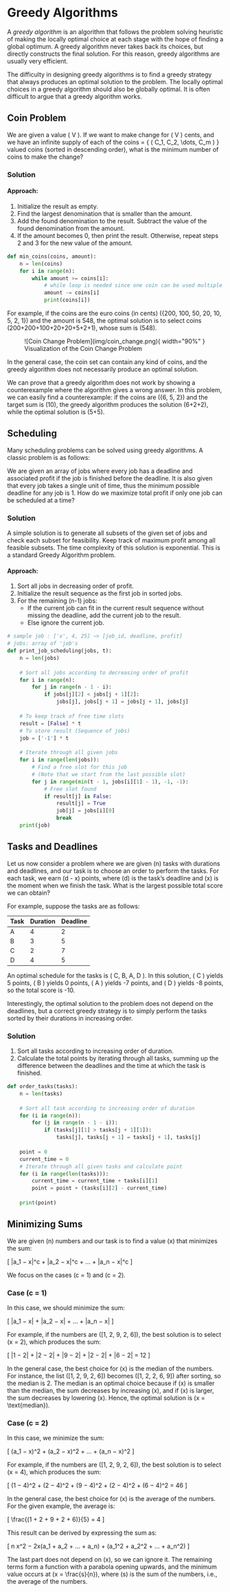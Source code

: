 # Greedy Algorithms

A *greedy algorithm* is an algorithm that follows the problem solving heuristic of making the locally optimal choice at each stage with the hope of finding a global optimum. A greedy algorithm never takes back its choices, but directly constructs the final solution. For this reason, greedy algorithms are usually very efficient.

The difficulty in designing greedy algorithms is to find a greedy strategy that always produces an optimal solution to the problem. The locally optimal choices in a greedy algorithm should also be globally optimal. It is often difficult to argue that a greedy algorithm works.

## Coin Problem

We are given a value \( V \). If we want to make change for \( V \) cents, and we have an infinite supply of each of the coins = { \( C_1, C_2, \dots, C_m \) } valued coins (sorted in descending order), what is the minimum number of coins to make the change?

### Solution

#### Approach:

1. Initialize the result as empty.
2. Find the largest denomination that is smaller than the amount.
3. Add the found denomination to the result. Subtract the value of the found denomination from the amount.
4. If the amount becomes 0, then print the result. Otherwise, repeat steps 2 and 3 for the new value of the amount.

```python
def min_coins(coins, amount):
    n = len(coins)
    for i in range(n):
        while amount >= coins[i]:
            # while loop is needed since one coin can be used multiple times
            amount -= coins[i]
            print(coins[i])
```
For example, if the coins are the euro coins (in cents) \({200, 100, 50, 20, 10, 5, 2, 1}\) and the amount is 548, the optimal solution is to select coins \(200+200+100+20+20+5+2+1\), whose sum is \(548\).

<figure markdown="span">
![Coin Change Problem](img/coin_change.png){ width="90%" }
<figcaption>Visualization of the Coin Change Problem</figcaption>
</figure>

In the general case, the coin set can contain any kind of coins, and the greedy algorithm does not necessarily produce an optimal solution.

We can prove that a greedy algorithm does not work by showing a counterexample where the algorithm gives a wrong answer. In this problem, we can easily find a counterexample: if the coins are \({6, 5, 2}\) and the target sum is \(10\), the greedy algorithm produces the solution \(6+2+2\), while the optimal solution is \(5+5\).

## Scheduling

Many scheduling problems can be solved using greedy algorithms. A classic problem is as follows:

We are given an array of jobs where every job has a deadline and associated profit if the job is finished before the deadline. It is also given that every job takes a single unit of time, thus the minimum possible deadline for any job is 1. How do we maximize total profit if only one job can be scheduled at a time?

### Solution

A simple solution is to generate all subsets of the given set of jobs and check each subset for feasibility. Keep track of maximum profit among all feasible subsets. The time complexity of this solution is exponential. This is a standard Greedy Algorithm problem.

#### Approach:

1. Sort all jobs in decreasing order of profit.
2. Initialize the result sequence as the first job in sorted jobs.
3. For the remaining \(n-1\) jobs:
   - If the current job can fit in the current result sequence without missing the deadline, add the current job to the result.
   - Else ignore the current job.

```python
# sample job : ['x', 4, 25] −> [job_id, deadline, profit]
# jobs: array of 'job's
def print_job_scheduling(jobs, t):
    n = len(jobs)
    
    # Sort all jobs according to decreasing order of profit
    for i in range(n):
        for j in range(n - 1 - i):
            if jobs[j][2] < jobs[j + 1][2]:
                jobs[j], jobs[j + 1] = jobs[j + 1], jobs[j]
    
    # To keep track of free time slots
    result = [False] * t
    # To store result (Sequence of jobs)
    job = ['-1'] * t
    
    # Iterate through all given jobs
    for i in range(len(jobs)):
        # Find a free slot for this job
        # (Note that we start from the last possible slot)
        for j in range(min(t - 1, jobs[i][1] - 1), -1, -1):
            # Free slot found
            if result[j] is False:
                result[j] = True
                job[j] = jobs[i][0]
                break
    print(job)
```

## Tasks and Deadlines

Let us now consider a problem where we are given \(n\) tasks with durations and deadlines, and our task is to choose an order to perform the tasks. For each task, we earn \(d - x\) points, where \(d\) is the task’s deadline and \(x\) is the moment when we finish the task. What is the largest possible total score we can obtain?

For example, suppose the tasks are as follows:

| Task | Duration | Deadline |
|------|----------|----------|
| A    | 4        | 2        |
| B    | 3        | 5        |
| C    | 2        | 7        |
| D    | 4        | 5        |

An optimal schedule for the tasks is \( C, B, A, D \). In this solution, \( C \) yields 5 points, \( B \) yields 0 points, \( A \) yields -7 points, and \( D \) yields -8 points, so the total score is -10.

Interestingly, the optimal solution to the problem does not depend on the deadlines, but a correct greedy strategy is to simply perform the tasks sorted by their durations in increasing order.

### Solution

1. Sort all tasks according to increasing order of duration.
2. Calculate the total points by iterating through all tasks, summing up the difference between the deadlines and the time at which the task is finished.

```python
def order_tasks(tasks):
    n = len(tasks)

    # Sort all task according to increasing order of duration
    for (i in range(n)):
        for (j in range(n - 1 - i)):
            if (tasks[j][1] > tasks[j + 1][1]):
                tasks[j], tasks[j + 1] = tasks[j + 1], tasks[j]

    point = 0
    current_time = 0
    # Iterate through all given tasks and calculate point
    for (i in range(len(tasks))):
        current_time = current_time + tasks[i][1]
        point = point + (tasks[i][2] - current_time)

    print(point)
```

## Minimizing Sums

We are given \(n\) numbers and our task is to find a value \(x\) that minimizes the sum:

\[
|a_1 − x|^c + |a_2 − x|^c + ... + |a_n − x|^c
\]

We focus on the cases \(c = 1\) and \(c = 2\).

### Case \(c = 1\)

In this case, we should minimize the sum:

\[
|a_1 − x| + |a_2 − x| + ... + |a_n − x|
\]

For example, if the numbers are \([1, 2, 9, 2, 6]\), the best solution is to select \(x = 2\), which produces the sum:

\[
|1 − 2| + |2 − 2| + |9 − 2| + |2 − 2| + |6 − 2| = 12
\]

In the general case, the best choice for \(x\) is the median of the numbers. For instance, the list \([1, 2, 9, 2, 6]\) becomes \([1, 2, 2, 6, 9]\) after sorting, so the median is 2. The median is an optimal choice because if \(x\) is smaller than the median, the sum decreases by increasing \(x\), and if \(x\) is larger, the sum decreases by lowering \(x\). Hence, the optimal solution is \(x = \text{median}\).

### Case \(c = 2\)

In this case, we minimize the sum:

\[
(a_1 − x)^2 + (a_2 − x)^2 + ... + (a_n − x)^2
\]

For example, if the numbers are \([1, 2, 9, 2, 6]\), the best solution is to select \(x = 4\), which produces the sum:

\[
(1 − 4)^2 + (2 − 4)^2 + (9 − 4)^2 + (2 − 4)^2 + (6 − 4)^2 = 46
\]

In the general case, the best choice for \(x\) is the average of the numbers. For the given example, the average is:

\[
\frac{(1 + 2 + 9 + 2 + 6)}{5} = 4
\]

This result can be derived by expressing the sum as:

\[
n x^2 − 2x(a_1 + a_2 + ... + a_n) + (a_1^2 + a_2^2 + ... + a_n^2)
\]

The last part does not depend on \(x\), so we can ignore it. The remaining terms form a function with a parabola opening upwards, and the minimum value occurs at \(x = \frac{s}{n}\), where \(s\) is the sum of the numbers, i.e., the average of the numbers.